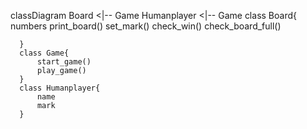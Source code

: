 
 classDiagram
      Board <|-- Game
      Humanplayer <|-- Game
      class Board{
          numbers
          print_board()
          set_mark()
          check_win()
          check_board_full()

      }
      class Game{
          start_game()
          play_game()
      }
      class Humanplayer{
          name
          mark
      }
